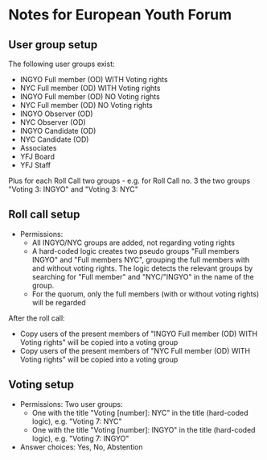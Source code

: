 # Notes for European Youth Forum

## User group setup

The following user groups exist:
- INGYO Full member (OD) WITH Voting rights
- NYC Full member (OD) WITH Voting rights
- INGYO Full member (OD) NO Voting rights
- NYC Full member (OD) NO Voting rights
- INGYO Observer (OD)
- NYC Observer (OD)
- INGYO Candidate (OD)
- NYC Candidate (OD)
- Associates
- YFJ Board
- YFJ Staff

Plus for each Roll Call two groups - e.g. for Roll Call no. 3 the two groups "Voting 3: INGYO" and "Voting 3: NYC"

## Roll call setup

- Permissions:
  - All INGYO/NYC groups are added, not regarding voting rights
  - A hard-coded logic creates two pseudo groups "Full members INGYO" and "Full members NYC", grouping the full members with and without voting rights. The logic detects the relevant groups by searching for "Full member" and "NYC/"INGYO" in the name of the group.
  - For the quorum, only the full members (with or without voting rights) will be regarded

After the roll call:
  - Copy users of the present members of "INGYO Full member (OD) WITH Voting rights" will be copied into a voting group
  - Copy users of the present members of "NYC Full member (OD) WITH Voting rights" will be copied into a voting group

## Voting setup

- Permissions: Two user groups:
  - One with the title "Voting [number]: NYC" in the title (hard-coded logic), e.g. "Voting 7: NYC"
  - One with the title "Voting [number]: INGYO" in the title (hard-coded logic), e.g. "Voting 7: INGYO"
- Answer choices: Yes, No, Abstention

